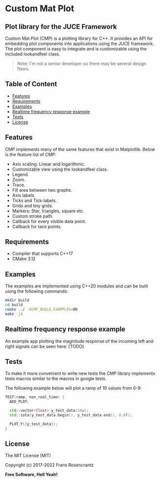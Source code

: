# Custom Mat Plot
## Plot library for the JUCE Framework

Custom Mat Plot (CMP) is a plotting library for C++. It provides an API for embedding plot components into applications using the JUCE framework. The plot component is easy to integrate and is customizable using the included lookandfeel class.

> Note: I'm not a senior developer so there may be several design flaws.

## Table of Content
  - [Features](#features)
  - [Requirements](#requirements)
  - [Examples](#examples)
  - [Realtime frequency response example](#realtime-frequency-response-example)
  - [Tests](#tests)
  - [License](#license)

## Features
<a name="features"></a>

CMP implements many of the same features that exist in Matplotlib.
Below is the feature list of CMP:

- Axis scaling: Linear and logarithmic.
- Customizable view using the lookandfeel class.
- Legend.
- Zoom.
- Trace.
- Fill area between two graphs.
- Axis labels.
- Ticks and Tick-labels.
- Grids and tiny grids.
- Markers: Star, triangles, square etc.
- Custom stroke path.
- Callback for every visible data point.
- Callback for tace points.

## Requirements
<a name="requirements"></a>

- Compiler that supports C++17
- CMake 3.12

## Examples
<a name="examples"></a>
The examples are implemented using C++20 modules and can be built using the following commands:

```sh
mkdir build
cd build
cmake ../ -DCMP_BUILD_EXAMPLES=ON
make -j4
```

## Realtime frequency response example
<a name="realtime-frequency-response-example"></a>

An example app plotting the magnitude response of the incoming left and right signals can be seen here: [TODO]

## Tests
<a name="tests"></a>
To make it more convenient to write new tests the CMP library implements tests macros similar to the macros in google tests.

The following example below will plot a ramp of 10 values from 0-9:
```cpp
TEST(ramp, non_real_time) {
  ADD_PLOT;

  std::vector<float> y_test_data(10u);
  std::iota(y_test_data.begin(), y_test_data.end(), 0.0f);

  PLOT_Y({y_test_data});
}
```
## License
<a name="license"></a>

The MIT License (MIT)

Copyright (c) 2017-2022 Frans Rosencrantz

**Free Software, Hell Yeah!**
